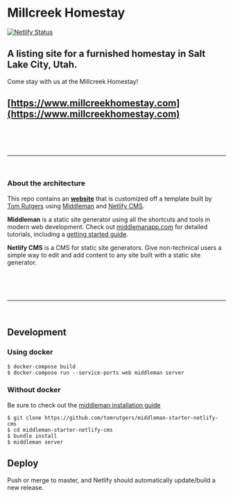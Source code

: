 # Millcreek Homestay
[![Netlify Status](https://api.netlify.com/api/v1/badges/267c937c-a53f-4d5e-9725-f91371a7391e/deploy-status)](https://app.netlify.com/sites/millcreek-homestay/deploys)

## A listing site for a furnished homestay in Salt Lake City, Utah.

Come stay with us at the Millcreek Homestay!

## **[https://www.millcreekhomestay.com](https://www.millcreekhomestay.com)**



<br><br><br>

---
<br>

### About the architecture

This repo contains an **[website](https://middleman-netlify-cms.netlify.com/)** that is customized off a template built by [Tom Rutgers](https://www.tomrutgers.nl/) using [Middleman](https://www.middlemanapp.com/) and [Netlify CMS](https://www.netlifycms.org).

**Middleman** is a static site generator using all the shortcuts and tools in modern web development. Check out [middlemanapp.com](http://middlemanapp.com/) for detailed tutorials, including a [getting started guide](http://middlemanapp.com/basics/getting-started/).

**Netlify CMS** is a CMS for static site generators. Give non-technical users a simple way to edit and add content to any site built with a static site generator. 



<br><br><br>

---
<br>

## Development

### Using docker
```
$ docker-compose build
$ docker-compose run --service-ports web middleman server
```

### Without docker
Be sure to check out the [middleman installation guide](https://middlemanapp.com/basics/install/)
```
$ git clone https://github.com/tomrutgers/middleman-starter-netlify-cms
$ cd middleman-starter-netlify-cms
$ bundle install
$ middleman server
```

## Deploy

Push or merge to master, and Netlify should automatically update/build a new release.
